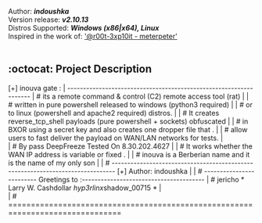 Author: <b><i>indoushka</i></b><br />
Version release: <b><i>v2.10.13</i></b><br />
Distros Supported: <b><i>Windows (x86|x64), Linux</i></b><br />
Inspired in the work of: ['@r00t-3xp10it - meterpeter'](https://github.com/r00t-3xp10it/meterpeter/)<br /><br />

## :octocat: Project Description
[+] inouva gate :
|                ------------------------------------------------------------------
| # its a remote command & control (C2) remote access tool (rat)                  |
| # written in pure powershell released to windows (python3 required)             |
| # or to linux (powershell and apache2 required) distros.                        |
| # It creates reverse_tcp_shell payloads (pure powershell + sockets) obfuscated  |
| # in BXOR using a secret key and also creates one dropper file that .           |
| # allow users to fast deliver the payload on WAN/LAN networks for tests.        |          
| # By pass DeepFreeze Tested On 8.30.202.4627                                    | 
| # It works whether the WAN IP address is variable or fixed .                    |
| # inouva is a Berberian name and it is the name of my only son                  |
| # -------------------------------------------------------------------------------
[+]                            Author: indoushka                                  |
| # ------------------------- Greetings to :---------------------------------------
| #        jericho * Larry W. Cashdollar *hyp3rlinx*shadow_00715 *                |        
| # ===============================================================================
